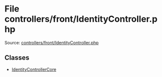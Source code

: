 File controllers/front/IdentityController.php
=========

Source: [controllers/front/IdentityController.php](https://github.com/PrestaShop/PrestaShop/blob/1.5.0.17/controllers/front/IdentityController.php)


Classes
-------

* [IdentityControllerCore](class.IdentityControllerCore.md)


